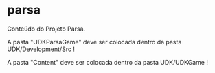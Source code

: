 parsa
=====

Conteúdo do Projeto Parsa.

A pasta "UDKParsaGame" deve ser colocada dentro da pasta UDK/Development/Src !

A pasta "Content" deve ser colocada dentro da pasta UDK/UDKGame !